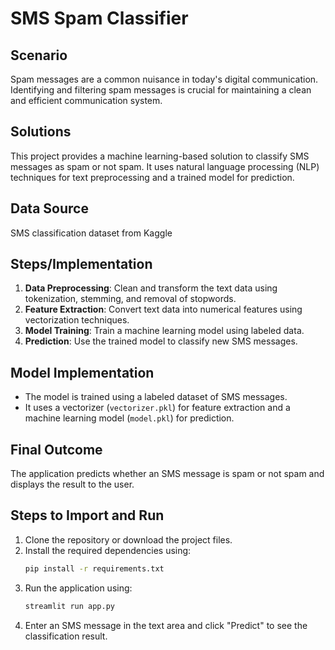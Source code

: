 # SMS Spam Classifier

## Scenario
Spam messages are a common nuisance in today's digital communication. Identifying and filtering spam messages is crucial for maintaining a clean and efficient communication system.

## Solutions
This project provides a machine learning-based solution to classify SMS messages as spam or not spam. It uses natural language processing (NLP) techniques for text preprocessing and a trained model for prediction.

## Data Source
SMS classification dataset from Kaggle 

## Steps/Implementation
1. **Data Preprocessing**: Clean and transform the text data using tokenization, stemming, and removal of stopwords.
2. **Feature Extraction**: Convert text data into numerical features using vectorization techniques.
3. **Model Training**: Train a machine learning model using labeled data.
4. **Prediction**: Use the trained model to classify new SMS messages.

## Model Implementation
- The model is trained using a labeled dataset of SMS messages.
- It uses a vectorizer (`vectorizer.pkl`) for feature extraction and a machine learning model (`model.pkl`) for prediction.

## Final Outcome
The application predicts whether an SMS message is spam or not spam and displays the result to the user.

## Steps to Import and Run
1. Clone the repository or download the project files.
2. Install the required dependencies using:
   ```bash
   pip install -r requirements.txt
   ```
3. Run the application using:
   ```bash
   streamlit run app.py
   ```
4. Enter an SMS message in the text area and click "Predict" to see the classification result.

